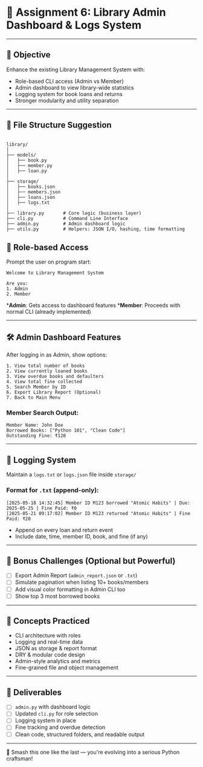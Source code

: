 # 📘 Assignment 6: Library Admin Dashboard & Logs System

---

## 🎯 Objective
Enhance the existing Library Management System with:
- Role-based CLI access (Admin vs Member)
- Admin dashboard to view library-wide statistics
- Logging system for book loans and returns
- Stronger modularity and utility separation

---

## 📂 File Structure Suggestion

```

library/
│
├── models/
│   ├── book.py
│   ├── member.py
│   ├── loan.py
│
├── storage/
│   ├── books.json
│   ├── members.json
│   ├── loans.json
│   ├── logs.txt
│
├── library.py       # Core logic (business layer)
├── cli.py           # Command Line Interface
├── admin.py         # Admin dashboard logic
├── utils.py         # Helpers: JSON I/O, hashing, time formatting

```

## 👤 Role-based Access

Prompt the user on program start:

```text
Welcome to Library Management System

Are you:
1. Admin
2. Member
````

***Admin**: Gets access to dashboard features
***Member**: Proceeds with normal CLI (already implemented)

---

## 🛠 Admin Dashboard Features

After logging in as Admin, show options:

```text
1. View total number of books
2. View currently loaned books
3. View overdue books and defaulters
4. View total fine collected
5. Search Member by ID
6. Export Library Report (Optional)
7. Back to Main Menu
```

### Member Search Output:

```
Member Name: John Doe
Borrowed Books: ["Python 101", "Clean Code"]
Outstanding Fine: ₹120
```

---

## 📜 Logging System

Maintain a `logs.txt` or `logs.json` file inside `storage/`

### Format for `.txt` (append-only):

```
[2025-05-18 14:32:45] Member ID M123 borrowed "Atomic Habits" | Due: 2025-05-25 | Fine Paid: ₹0
[2025-05-21 09:17:02] Member ID M123 returned "Atomic Habits" | Fine Paid: ₹20
```

* Append on every loan and return event
* Include date, time, member ID, book, and fine (if any)

---

## 📌 Bonus Challenges (Optional but Powerful)

* [ ] Export Admin Report (`admin_report.json` or `.txt`)
* [ ] Simulate pagination when listing 10+ books/members
* [ ] Add visual color formatting in Admin CLI too
* [ ] Show top 3 most borrowed books

---

## 🧠 Concepts Practiced

* CLI architecture with roles
* Logging and real-time data
* JSON as storage & report format
* DRY & modular code design
* Admin-style analytics and metrics
* Fine-grained file and object management

---

## 🧾 Deliverables

* [ ] `admin.py` with dashboard logic
* [ ] Updated `cli.py` for role selection
* [ ] Logging system in place
* [ ] Fine tracking and overdue detection
* [ ] Clean code, structured folders, and readable output

---

🧨 Smash this one like the last — you're evolving into a serious Python craftsman!
